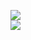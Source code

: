 [![](https://img.shields.io/badge/Made%20With-Github%20Spray-lightgrey.svg?style=for-the-badge&logo=github)](https://github.com/Annihil/github-spray#27892)  
[![](https://i.imgur.com/2DrTn0Z.gif)](https://github.com/Annihil/github-spray)